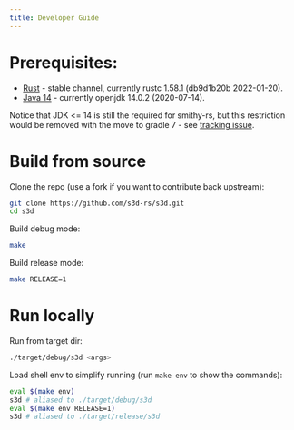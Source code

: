 ```yaml
---
title: Developer Guide
---
```


# Prerequisites:

- [Rust](https://www.rust-lang.org/tools/install) - stable channel, currently rustc 1.58.1 (db9d1b20b 2022-01-20).
- [Java 14](https://jdk.java.net/archive/) - currently openjdk 14.0.2 (2020-07-14).

Notice that JDK <= 14 is still the required for smithy-rs, but this restriction would be removed with the move to gradle 7 - see [tracking issue](https://github.com/awslabs/smithy-rs/issues/1167).

# Build from source

Clone the repo (use a fork if you want to contribute back upstream):
```bash
git clone https://github.com/s3d-rs/s3d.git
cd s3d
```

Build debug mode:
```bash
make
```

Build release mode:
```bash
make RELEASE=1
```

# Run locally

Run from target dir:
```bash
./target/debug/s3d <args>
```

Load shell env to simplify running (run `make env` to show the commands):
```bash
eval $(make env)
s3d # aliased to ./target/debug/s3d
eval $(make env RELEASE=1)
s3d # aliased to ./target/release/s3d
```

